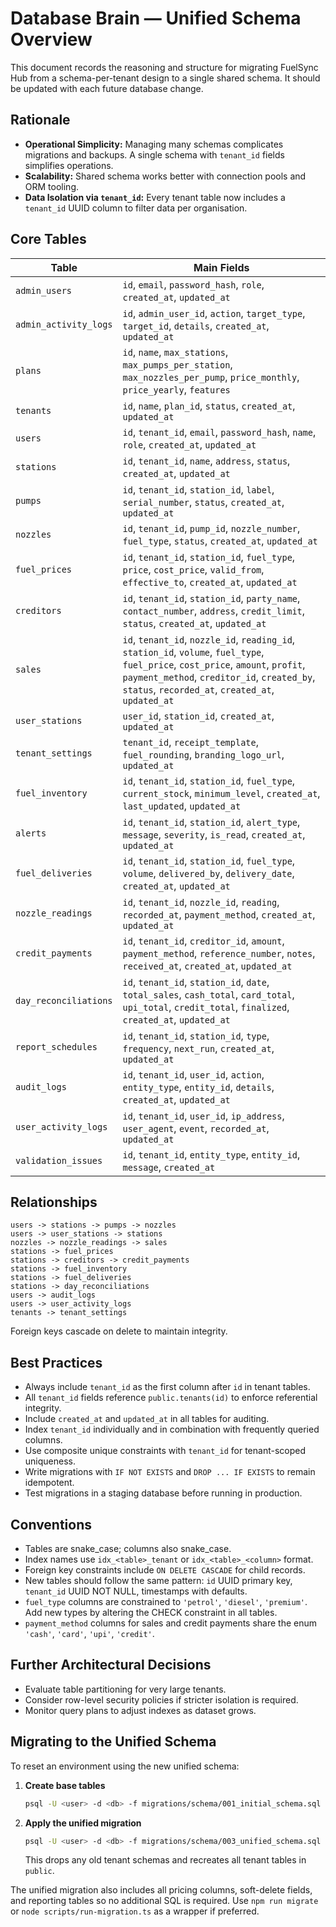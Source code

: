 # Database Brain — Unified Schema Overview

This document records the reasoning and structure for migrating FuelSync Hub from a schema-per-tenant design to a single shared schema. It should be updated with each future database change.

## Rationale
- **Operational Simplicity:** Managing many schemas complicates migrations and backups. A single schema with `tenant_id` fields simplifies operations.
- **Scalability:** Shared schema works better with connection pools and ORM tooling.
- **Data Isolation via `tenant_id`:** Every tenant table now includes a `tenant_id` UUID column to filter data per organisation.

## Core Tables
| Table | Main Fields |
| ----- | ----------- |
| `admin_users` | `id`, `email`, `password_hash`, `role`, `created_at`, `updated_at` |
| `admin_activity_logs` | `id`, `admin_user_id`, `action`, `target_type`, `target_id`, `details`, `created_at`, `updated_at` |
| `plans` | `id`, `name`, `max_stations`, `max_pumps_per_station`, `max_nozzles_per_pump`, `price_monthly`, `price_yearly`, `features` |
| `tenants` | `id`, `name`, `plan_id`, `status`, `created_at`, `updated_at` |
| `users` | `id`, `tenant_id`, `email`, `password_hash`, `name`, `role`, `created_at`, `updated_at` |
| `stations` | `id`, `tenant_id`, `name`, `address`, `status`, `created_at`, `updated_at` |
| `pumps` | `id`, `tenant_id`, `station_id`, `label`, `serial_number`, `status`, `created_at`, `updated_at` |
| `nozzles` | `id`, `tenant_id`, `pump_id`, `nozzle_number`, `fuel_type`, `status`, `created_at`, `updated_at` |
| `fuel_prices` | `id`, `tenant_id`, `station_id`, `fuel_type`, `price`, `cost_price`, `valid_from`, `effective_to`, `created_at`, `updated_at` |
| `creditors` | `id`, `tenant_id`, `station_id`, `party_name`, `contact_number`, `address`, `credit_limit`, `status`, `created_at`, `updated_at` |
| `sales` | `id`, `tenant_id`, `nozzle_id`, `reading_id`, `station_id`, `volume`, `fuel_type`, `fuel_price`, `cost_price`, `amount`, `profit`, `payment_method`, `creditor_id`, `created_by`, `status`, `recorded_at`, `created_at`, `updated_at` |
| `user_stations` | `user_id`, `station_id`, `created_at`, `updated_at` |
| `tenant_settings` | `tenant_id`, `receipt_template`, `fuel_rounding`, `branding_logo_url`, `updated_at` |
| `fuel_inventory` | `id`, `tenant_id`, `station_id`, `fuel_type`, `current_stock`, `minimum_level`, `created_at`, `last_updated`, `updated_at` |
| `alerts` | `id`, `tenant_id`, `station_id`, `alert_type`, `message`, `severity`, `is_read`, `created_at`, `updated_at` |
| `fuel_deliveries` | `id`, `tenant_id`, `station_id`, `fuel_type`, `volume`, `delivered_by`, `delivery_date`, `created_at`, `updated_at` |
| `nozzle_readings` | `id`, `tenant_id`, `nozzle_id`, `reading`, `recorded_at`, `payment_method`, `created_at`, `updated_at` |
| `credit_payments` | `id`, `tenant_id`, `creditor_id`, `amount`, `payment_method`, `reference_number`, `notes`, `received_at`, `created_at`, `updated_at` |
| `day_reconciliations` | `id`, `tenant_id`, `station_id`, `date`, `total_sales`, `cash_total`, `card_total`, `upi_total`, `credit_total`, `finalized`, `created_at`, `updated_at` |
| `report_schedules` | `id`, `tenant_id`, `station_id`, `type`, `frequency`, `next_run`, `created_at`, `updated_at` |
| `audit_logs` | `id`, `tenant_id`, `user_id`, `action`, `entity_type`, `entity_id`, `details`, `created_at`, `updated_at` |
| `user_activity_logs` | `id`, `tenant_id`, `user_id`, `ip_address`, `user_agent`, `event`, `recorded_at`, `updated_at` |
| `validation_issues` | `id`, `tenant_id`, `entity_type`, `entity_id`, `message`, `created_at` |

## Relationships
```
users -> stations -> pumps -> nozzles
users -> user_stations -> stations
nozzles -> nozzle_readings -> sales
stations -> fuel_prices
stations -> creditors -> credit_payments
stations -> fuel_inventory
stations -> fuel_deliveries
stations -> day_reconciliations
users -> audit_logs
users -> user_activity_logs
tenants -> tenant_settings
```
Foreign keys cascade on delete to maintain integrity.

## Best Practices
- Always include `tenant_id` as the first column after `id` in tenant tables.
- All `tenant_id` fields reference `public.tenants(id)` to enforce referential integrity.
- Include `created_at` and `updated_at` in all tables for auditing.
- Index `tenant_id` individually and in combination with frequently queried columns.
- Use composite unique constraints with `tenant_id` for tenant-scoped uniqueness.
- Write migrations with `IF NOT EXISTS` and `DROP ... IF EXISTS` to remain idempotent.
- Test migrations in a staging database before running in production.

## Conventions
- Tables are snake_case; columns also snake_case.
- Index names use `idx_<table>_tenant` or `idx_<table>_<column>` format.
- Foreign key constraints include `ON DELETE CASCADE` for child records.
- New tables should follow the same pattern: `id` UUID primary key, `tenant_id` UUID NOT NULL, timestamps with defaults.
- `fuel_type` columns are constrained to `'petrol'`, `'diesel'`, `'premium'`. Add new types by altering the CHECK constraint in all tables.
- `payment_method` columns for sales and credit payments share the enum `'cash'`, `'card'`, `'upi'`, `'credit'`.

## Further Architectural Decisions
- Evaluate table partitioning for very large tenants.
- Consider row-level security policies if stricter isolation is required.
- Monitor query plans to adjust indexes as dataset grows.

## Migrating to the Unified Schema

To reset an environment using the new unified schema:

1. **Create base tables**
   ```bash
   psql -U <user> -d <db> -f migrations/schema/001_initial_schema.sql
   ```
2. **Apply the unified migration**
   ```bash
   psql -U <user> -d <db> -f migrations/schema/003_unified_schema.sql
   ```
   This drops any old tenant schemas and recreates all tenant tables in `public`.

The unified migration also includes all pricing columns, soft-delete fields, and reporting tables so no additional SQL is required.
Use `npm run migrate` or `node scripts/run-migration.ts` as a wrapper if preferred.
